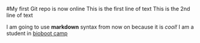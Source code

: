 #My first Git repo is now online
This is the first line of text
This is the 2nd line of text

I am going to use **markdown** syntax from now on because it is _cool!_
I am a student in [bioboot camp](https://dcmb-courses.github.io/bioinf606-2019)
